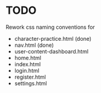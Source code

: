 # TODO

Rework css naming conventions for

- character-practice.html (done)
- nav.html (done)
- user-content-dashboard.html 
- home.html
- index.html
- login.html
- register.html
- settings.html
